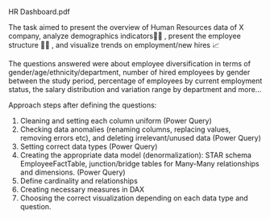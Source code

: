 HR Dashboard.pdf

The task aimed to present the overview of Human Resources data of X company, analyze demographics indicators👧👦 , present the employee structure 👨‍💻 , and visualize trends on employment/new hires 📈

The questions answered were about employee diversification in terms of gender/age/ethnicity/department, number of hired employees by gender between the study period, percentage of employees by current employment status, the salary distribution and variation range by department and more...

Approach steps after defining the questions:

1. Cleaning and setting each column uniform (Power Query)
2. Checking data anomalies (renaming columns, replacing values, removing errors etc), and deleting irrelevant/unused data (Power Query)
3. Setting correct data types (Power Query)
4. Creating the appropriate data model (denormalization): STAR schema EmployeeFactTable, junction/bridge tables for Many-Many relationships and dimensions. (Power Query)
5. Define cardinality and relationships
6. Creating necessary measures in DAX 
7. Choosing the correct visualization depending on each data type and question.

